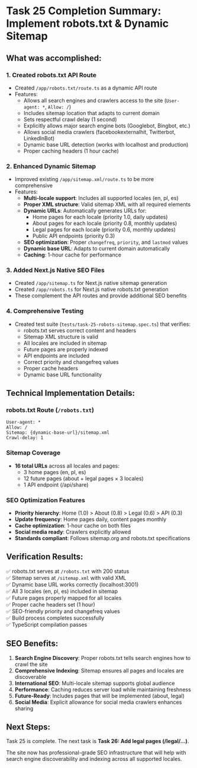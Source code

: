 # Task 25 Completion Summary: Implement robots.txt & Dynamic Sitemap

## What was accomplished:

### 1. **Created robots.txt API Route**

- Created `/app/robots.txt/route.ts` as a dynamic API route
- Features:
  - Allows all search engines and crawlers access to the site (`User-agent: *`, `Allow: /`)
  - Includes sitemap location that adapts to current domain
  - Sets respectful crawl delay (1 second)
  - Explicitly allows major search engine bots (Googlebot, Bingbot, etc.)
  - Allows social media crawlers (facebookexternalhit, Twitterbot, LinkedInBot)
  - Dynamic base URL detection (works with localhost and production)
  - Proper caching headers (1 hour cache)

### 2. **Enhanced Dynamic Sitemap**

- Improved existing `/app/sitemap.xml/route.ts` to be more comprehensive
- Features:
  - **Multi-locale support**: Includes all supported locales (en, pl, es)
  - **Proper XML structure**: Valid sitemap XML with all required elements
  - **Dynamic URLs**: Automatically generates URLs for:
    - Home pages for each locale (priority 1.0, daily updates)
    - About pages for each locale (priority 0.8, monthly updates)
    - Legal pages for each locale (priority 0.6, monthly updates)
    - Public API endpoints (priority 0.3)
  - **SEO optimization**: Proper `changefreq`, `priority`, and `lastmod` values
  - **Dynamic base URL**: Adapts to current domain automatically
  - **Caching**: 1-hour cache for performance

### 3. **Added Next.js Native SEO Files**

- Created `/app/sitemap.ts` for Next.js native sitemap generation
- Created `/app/robots.ts` for Next.js native robots.txt generation
- These complement the API routes and provide additional SEO benefits

### 4. **Comprehensive Testing**

- Created test suite (`tests/task-25-robots-sitemap.spec.ts`) that verifies:
  - robots.txt serves correct content and headers
  - Sitemap XML structure is valid
  - All locales are included in sitemap
  - Future pages are properly indexed
  - API endpoints are included
  - Correct priority and changefreq values
  - Proper cache headers
  - Dynamic base URL functionality

## Technical Implementation Details:

### **robots.txt Route** (`/robots.txt`)

```
User-agent: *
Allow: /
Sitemap: {dynamic-base-url}/sitemap.xml
Crawl-delay: 1
```

### **Sitemap Coverage**

- **16 total URLs** across all locales and pages:
  - 3 home pages (en, pl, es)
  - 12 future pages (about + legal pages × 3 locales)
  - 1 API endpoint (/api/share)

### **SEO Optimization Features**

- **Priority hierarchy**: Home (1.0) > About (0.8) > Legal (0.6) > API (0.3)
- **Update frequency**: Home pages daily, content pages monthly
- **Cache optimization**: 1-hour cache on both files
- **Social media ready**: Crawlers explicitly allowed
- **Standards compliant**: Follows sitemap.org and robots.txt specifications

## Verification Results:

✅ robots.txt serves at `/robots.txt` with 200 status  
✅ Sitemap serves at `/sitemap.xml` with valid XML  
✅ Dynamic base URL works correctly (localhost:3001)  
✅ All 3 locales (en, pl, es) included in sitemap  
✅ Future pages properly mapped for all locales  
✅ Proper cache headers set (1 hour)  
✅ SEO-friendly priority and changefreq values  
✅ Build process completes successfully  
✅ TypeScript compilation passes

## SEO Benefits:

1. **Search Engine Discovery**: Proper robots.txt tells search engines how to crawl the site
2. **Comprehensive Indexing**: Sitemap ensures all pages and locales are discoverable
3. **International SEO**: Multi-locale sitemap supports global audience
4. **Performance**: Caching reduces server load while maintaining freshness
5. **Future-Ready**: Includes pages that will be implemented (about, legal)
6. **Social Media**: Explicit allowance for social media crawlers enhances sharing

## Next Steps:

Task 25 is complete. The next task is **Task 26: Add legal pages (/legal/...)**.

The site now has professional-grade SEO infrastructure that will help with search engine discoverability and indexing across all supported locales.
